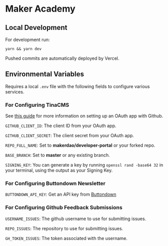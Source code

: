 # Maker Academy
## Local Development
For development run:

`yarn && yarn dev`

Pushed commits are automatically deployed by Vercel.

## Environmental Variables

Requires a local `.env` file with the following fields to configure various services.

### For Configuring TinaCMS
See [this guide](https://tina.io/guides/nextjs/github/github-oauth-app/) for more information on setting up an OAuth app with Github.

`GITHUB_CLIENT_ID`: The client ID from your OAuth app.

`GITHUB_CLIENT_SECRET`: The client secret from your OAuth app.

`REPO_FULL_NAME`: Set to **makerdao/developer-portal** or your forked repo.

`BASE_BRANCH`: Set to **master** or any existing branch.

`SIGNING_KEY`: You can generate a key by running `openssl rand -base64 32` in your terminal, using the output as your Signing Key.

### For Configuring Buttondown Newsletter

`BUTTONDOWN_API_KEY`: Get an API key from [Buttondown](https://buttondown.email/)

### For Configuring Github Feedback Submissions

`USERNAME_ISSUES`: The github username to use for submitting issues.

`REPO_ISSUES`: The repository to use for submitting issues.

`GH_TOKEN_ISSUES`: The token associated with the username.
